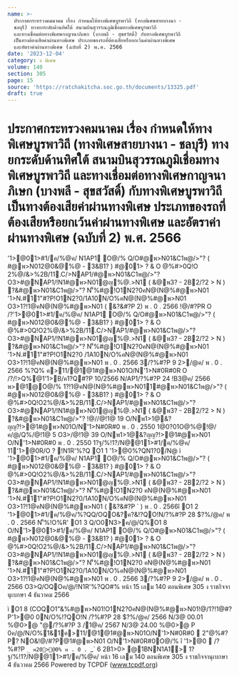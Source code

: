 ```yaml
---
name: >-
  ประกาศกระทรวงคมนาคม เรื่อง กำหนดให้ทางพิเศษบูรพาวิถี (ทางพิเศษสายบางนา -
  ชลบุรี) ทางยกระดับด้านทิศใต้ สนามบินสุวรรณภูมิเชื่อมทางพิเศษบูรพาวิถี
  และทางเชื่อมต่อทางพิเศษกาญจนาภิเษก (บางพลี - สุขสวัสดิ์) กับทางพิเศษบูรพาวิถี
  เป็นทางต้องเสียค่าผ่านทางพิเศษ ประเภทของรถที่ต้องเสียหรือยกเว้นค่าผ่านทางพิเศษ
  และอัตราค่าผ่านทางพิเศษ (ฉบับที่ 2) พ.ศ. 2566
date: '2023-12-04'
category: ง พิเศษ
volume: 140
section: 305
page: 15
source: 'https://ratchakitcha.soc.go.th/documents/13325.pdf'
draft: true
---
```


# ประกาศกระทรวงคมนาคม เรื่อง กำหนดให้ทางพิเศษบูรพาวิถี (ทางพิเศษสายบางนา - ชลบุรี) ทางยกระดับด้านทิศใต้ สนามบินสุวรรณภูมิเชื่อมทางพิเศษบูรพาวิถี และทางเชื่อมต่อทางพิเศษกาญจนาภิเษก (บางพลี - สุขสวัสดิ์) กับทางพิเศษบูรพาวิถี เป็นทางต้องเสียค่าผ่านทางพิเศษ ประเภทของรถที่ต้องเสียหรือยกเว้นค่าผ่านทางพิเศษ และอัตราค่าผ่านทางพิเศษ (ฉบับที่ 2) พ.ศ. 2566

'1>@01>#1/ค/%@ค/ N1AP1 O@/% Q/O#@พ>N01&C1พ@/>"? ( #@พ>N012@0&@%@ - 3&B1? ) #@01> ? & O @%#>0Q!O 2%@/&>%2B/11.C/>NAP1/#@พ>N01&C1พ@/>"? O3>#@NAP1/!N1#@พ>N01@ญ%@.>N1 ( &@พ3? - 2B2/?2 > N ) ?&#@พ>N01&C1พ@/>"? N'็%#@!O1N2?0คN@(N@%#@พ>N01 '1>N.#11"#?P!O1N2?0/1A10N/O%คN@(N@%#@พ>N01 O3>1?!1@คN@(N@%#@พ>N01 ( &?&#?P 2) พ . 0 . 2566 !@/#?PR O /?'1>@01>#1/ค/%@ค/ N1AP1 O@/% Q/O#@พ>N01&C1พ@/>"? ( #@พ>N012@0&@%@ - 3&B1? ) #@01> ? & O @%#>0Q!O2%@/&>%2B/11.C/>NAP1/#@พ>N01&C1พ@/>"? O3>#@NAP1/!N1#@พ>N01@ญ%@.>N1 ( &@พ3? - 2B2/?2 > N ) ?&#@พ>N01&C1พ@/>"? N'็%#@!O1N2?0คN@(N@%#@พ>N01 '1>N.#11"#?P!O1N2?0 /1A10N/O%คN@(N@%#@พ>N01 O3>1?!1@คN@(N@%#@พ>N01 พ . 0 . 2566 3/?%#?P 9 2>/@ค/ พ . 0 . 2566 %?Q% ค>11/@1@1#@พ>N01O/N'1>N#0R#0R O /?/!>Q%@1'1>B/ค1?Q#?P 10/2566 N/AP1/?%#?P 24 !B3@ค/ 2566 พ>@1@O@/% 1?!1@คN@(N@%#@พ>N011#@พ>N01&C1พ@/>"? ( #@พ>N012@0&@%@ - 3&B1? ) #@01> ? & O @%#>0Q!O2%@/&>%2B/11.C/>NAP1/#@พ>N01&C1พ@/>"? O3>#@NAP1/!N1#@พ>N01@ญ%@.>N1 ( &@พ3? - 2B2/?2 > N ) ?&#@พ>N01&C1พ@/>"? !@//@!1@ 19 O/Nพ1>1@&?ญญ?!>@1#@พ>N01O/N'1>N#0R#0 พ . 0 . 2550 1@0?01O@%@!@/ค/@/Q%/@!1@ 5 O3>/@!1@ 39 O/Nพ1>1@&?ญญ?!>@1#@พ>N01 O/N'1>N#0R#0 พ . 0 . 2550 1?ฐ/%!1?/N@@11>#1/ค/%@ค/ 11'1>@0R/O ? !N1R'%?Q O1 1 '1>@0%?QN1?0/N@ ì '1>@01>#1/ค/%@ค/ N1AP1 O@/% Q/O#@พ>N01&C1พ@/>"? ( #@พ>N012@0&@%@ - 3&B1? ) #@01> ? & O @%#>0Q!O2%@/&>%2B/11.C/>NAP1/#@พ>N01&C1พ@/>"? O3>#@NAP1/!N1#@พ>N01@ญ%@.>N1 ( &@พ3? - 2B2/?2 > N ) ?&#@พ>N01&C1พ@/>"? N'็%#@!O1N2?0 คN@(N@%#@พ>N01 '1>N.#11"#?P!O1N2?0/1A10N/O%คN@(N@%#@พ>N01 O3>1?!1@คN@(N@%#@พ>N01 ( &?&#?P ` ) พ . 0 . 2566î O1 2 '1>@01>#1/ค/%@ค/%?QQ/OQO&?ค?&!?QO!N/?%#?P 28 $?%/@ค/ พ . 0 . 2566 N'็%!O%R' O1 3 Q/O0N3>ค/@/Q%O1 8 O/N'1>@01>#1/ค/%@ค/ N1AP1 O@/% Q/O#@พ>N01&C1พ@/>"? ( #@พ>N012@0&@%@ - 3&B1? ) #@01> ? & O @%#>0Q!O2%@/&>%2B/11.C/>NAP1/#@พ>N01&C1พ@/>"? O3>#@NAP1/!N1#@พ>N01@ญ%@.>N1 ( &@พ3? - 2B2/?2 > N ) ?&#@พ>N01&C1พ@/>"? N'็%#@!O1N2?0 คN@(N@%#@พ>N01 '1>N.#11"#?P!O1N2?0/1A10N/O%คN@(N@%#@พ>N01 O3>1?!1@คN@(N@%#@พ>N01 พ . 0 . 2566 3/?%#?P 9 2>/@ค/ พ . 0 . 2566 O3>Q/OQOค/@/!N1R'%?QO#% หน้า 15 เลม 140 ตอนพิเศษ 305 ง ราชกิจจานุเบกษา 4 ธันวาคม 2566

ì O1 8 (COQO1"&%#@พ>N01!O1N2?0คN@(N@%#@พ>N01!@/1?!1@#?P'1>@0 0N/O%!?QO!N /?%#?P 28 $?%/@ค/ 2566 N/3@ 00.01 %@0>@ "@/?%#?P 3 /1@ค/ 2567 N/3@ 24.00 %@0>@ P 0ค/@/N/O%1&1ค>11/@1@1#@พ>N01O/N'1>N#0R#0  2"@%#?P? NO&!@/#?P@1#@พ>N01 O/N'1>N#0R#0O@/% î '1>@0  /?%#?P `_ พ20>@0% พ . 0 . `_` 6 2B1>0> @1BNN1A1> 1?ฐ/%!1?/N@@11>#1/ค/%@ค/ หน้า 16 เลม 140 ตอนพิเศษ 305 ง ราชกิจจานุเบกษา 4 ธันวาคม 2566 Powered by TCPDF (www.tcpdf.org)
